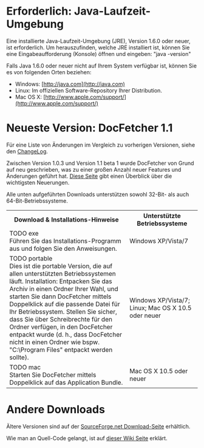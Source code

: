 Erforderlich: Java-Laufzeit-Umgebung
====================================
Eine installierte Java-Laufzeit-Umgebung (JRE), Version 1.6.0 oder neuer, ist erforderlich. Um herauszufinden, welche JRE installiert ist, können Sie eine Eingabeaufforderung (Konsole) öffnen und eingeben: "java -version"

Falls Java 1.6.0 oder neuer nicht auf Ihrem System verfügbar ist, können Sie es von folgenden Orten beziehen:

* Windows: [http://java.com](http://java.com)
* Linux: Im offiziellen Software-Repository Ihrer Distribution.
* Mac OS&nbsp;X: [http://www.apple.com/support/](http://www.apple.com/support/)

Neueste Version: DocFetcher 1.1
===============================

Für eine Liste von Änderungen im Vergleich zu vorherigen Versionen, siehe den [ChangeLog](http://docfetcher.sourceforge.net/wiki/doku.php?id=changelog).

Zwischen Version 1.0.3 und Version 1.1 beta 1 wurde DocFetcher von Grund auf neu geschrieben, was zu einer großen Anzahl neuer Features und Änderungen geführt hat. [Diese Seite](http://docfetcher.sourceforge.net/wiki/doku.php?id=changes_in_v1.1) gibt einen Überblick über die wichtigsten Neuerungen.

Alle unten aufgeführten Downloads unterstützen sowohl 32-Bit- als auch 64-Bit-Betriebssysteme.

<table>
<tr>
<th>Download & Installations-Hinweise</th>
<th>Unterstützte Betriebssysteme</th>
</tr>
<tr>
<td align="left">TODO exe <br/> Führen Sie das Installations-Programm aus und folgen Sie den Anweisungen.</td>
<td>Windows&nbsp;XP/Vista/7</td>
</tr>
<tr>
<td align="left">TODO portable <br/> Dies ist die portable Version, die auf allen unterstützten Betriebssystemen läuft. Installation: Entpacken Sie das Archiv in einen Ordner Ihrer Wahl, und starten Sie dann DocFetcher mittels Doppelklick auf die passende Datei für Ihr Betriebssystem. Stellen Sie sicher, dass Sie über Schreibrechte für den Ordner verfügen, in den DocFetcher entpackt wurde (d.&nbsp;h., dass DocFetcher nicht in einen Ordner wie bspw. "C:\Program&nbsp;Files" entpackt werden sollte).
</td>
<td>Windows&nbsp;XP/Vista/7; Linux; Mac OS&nbsp;X 10.5 oder neuer</td>
</tr>
<tr>
<td align="left">TODO mac <br/> Starten Sie DocFetcher mittels Doppelklick auf das Application Bundle.
</td>
<td>Mac OS&nbsp;X 10.5 oder neuer</td>
</tr>
</table>

Andere Downloads
================
Ältere Versionen sind auf der [SourceForge.net Download-Seite](http://sourceforge.net/projects/docfetcher/files/docfetcher/) erhältlich.

Wie man an Quell-Code gelangt, ist auf [dieser Wiki Seite](http://docfetcher.sourceforge.net/wiki/doku.php?id=source_code) erklärt.
